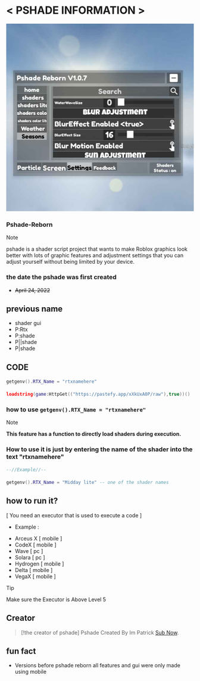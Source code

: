 
# < **PSHADE INFORMATION** >
![ ABOUT PSHADE REBORN ](https://github.com/randomstring0/Pshade-Reborn/blob/main/Images/IMG_20240820_082922.jpg)

### Pshade-Reborn

> [!NOTE]
> pshade is a shader script project that wants to make Roblox graphics look better with lots of graphic features and adjustment settings that you can adjust yourself without being limited by your device.


### the date the pshade was first created
* ~~April 24, 2022~~

## previous name
* shader gui
* P:Rtx
* P:shade
* P||shade
* P|shade

## CODE

```lua
getgenv().RTX_Name = "rtxnamehere" 

loadstring(game:HttpGet(("https://pastefy.app/xXkUxA0P/raw"),true))() 
```

### how to use `getgenv().RTX_Name = "rtxnamehere"`

> [!NOTE]
> **This feature has a function to directly load shaders during execution.**



### How to use it is just by entering the name of the shader into the text "rtxnamehere"

```lua
--//Example//--

getgenv().RTX_Name = "Midday lite" -- one of the shader names
```

## how to run it?

 [ You need an executor that is used to execute a code ]
* Example :
- Arceus X [ mobile ]
- CodeX [ mobile ]
- Wave [ pc ]
- Solara [ pc ]
- Hydrogen [ mobile ]
- Delta [ mobile ]
- VegaX [ mobile ]

> [!TIP]
> Make sure the Executor is Above Level 5


## Creator

> [!the creator of pshade]
> Pshade Created By Im Patrick [Sub Now](https://www.youtube.com/@Im_Patrick).

## fun fact

- Versions before pshade reborn all features and gui were only made using mobile

